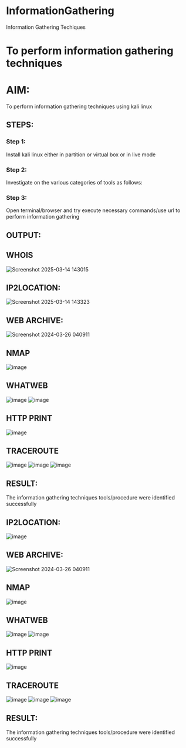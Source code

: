 



# InformationGathering
Information Gathering Techiques

# To perform information gathering techniques

# AIM:

To perform information gathering techniques using kali linux 

## STEPS:

### Step 1:

Install kali linux either in partition or virtual box or in live mode

### Step 2:

Investigate on the various categories of tools as follows:

### Step 3:
Open terminal/browser and try execute necessary commands/use url to perform information gathering


## OUTPUT:
## WHOIS
![Screenshot 2025-03-14 143015](https://github.com/user-attachments/assets/4526ba03-8c02-464a-885c-63bbf2cc3fb2)

## IP2LOCATION:
![Screenshot 2025-03-14 143323](https://github.com/user-attachments/assets/561c011f-ffd9-40f5-894c-595b7da26f00)

## WEB ARCHIVE:
![Screenshot 2024-03-26 040911](https://github.com/MARXINLIJO/InformationGathering/assets/145742540/26da7d38-b86b-43ba-b7a4-d4477e1f7eb1)
## NMAP
![image](https://github.com/MARXINLIJO/InformationGathering/assets/145742540/8505037c-016b-42bf-8b9a-760afbcec4d9)

## WHATWEB
![image](https://github.com/MARXINLIJO/InformationGathering/assets/145742540/dec7194b-ebfa-43d8-b6c4-d1ed83268117)
![image](https://github.com/MARXINLIJO/InformationGathering/assets/145742540/94b2bd7c-ecf2-4421-8a53-10e1c056b1aa)
## HTTP PRINT
![image](https://github.com/MARXINLIJO/InformationGathering/assets/145742540/096fef9c-cd53-40cb-84b5-dfac53e48830)

## TRACEROUTE
![image](https://github.com/MARXINLIJO/InformationGathering/assets/145742540/e2d0690b-d380-4bc7-bff7-f74a90c70479)
![image](https://github.com/MARXINLIJO/InformationGathering/assets/145742540/4eb77ebc-5fd0-4130-a363-27a4fb3e55e4)
![image](https://github.com/MARXINLIJO/InformationGathering/assets/145742540/02b48090-e2f3-4b51-b6f5-9121b2fda8a6)

## RESULT:
The information gathering techniques tools/procedure were  identified successfully

## IP2LOCATION:
![image](https://github.com/MARXINLIJO/InformationGathering/assets/145742540/dedf8065-b4ca-4a25-b006-e9f63b2ed210)
## WEB ARCHIVE:
![Screenshot 2024-03-26 040911](https://github.com/MARXINLIJO/InformationGathering/assets/145742540/26da7d38-b86b-43ba-b7a4-d4477e1f7eb1)
## NMAP
![image](https://github.com/MARXINLIJO/InformationGathering/assets/145742540/8505037c-016b-42bf-8b9a-760afbcec4d9)

## WHATWEB
![image](https://github.com/MARXINLIJO/InformationGathering/assets/145742540/dec7194b-ebfa-43d8-b6c4-d1ed83268117)
![image](https://github.com/MARXINLIJO/InformationGathering/assets/145742540/94b2bd7c-ecf2-4421-8a53-10e1c056b1aa)
## HTTP PRINT
![image](https://github.com/MARXINLIJO/InformationGathering/assets/145742540/096fef9c-cd53-40cb-84b5-dfac53e48830)

## TRACEROUTE
![image](https://github.com/MARXINLIJO/InformationGathering/assets/145742540/e2d0690b-d380-4bc7-bff7-f74a90c70479)
![image](https://github.com/MARXINLIJO/InformationGathering/assets/145742540/4eb77ebc-5fd0-4130-a363-27a4fb3e55e4)
![image](https://github.com/MARXINLIJO/InformationGathering/assets/145742540/02b48090-e2f3-4b51-b6f5-9121b2fda8a6)

## RESULT:
The information gathering techniques tools/procedure were  identified successfully
